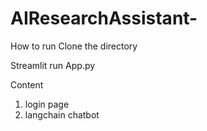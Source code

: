 # AIResearchAssistant-

How to run 
Clone the directory 

Streamlit run App.py 

Content
1) login page 
2) langchain chatbot 
